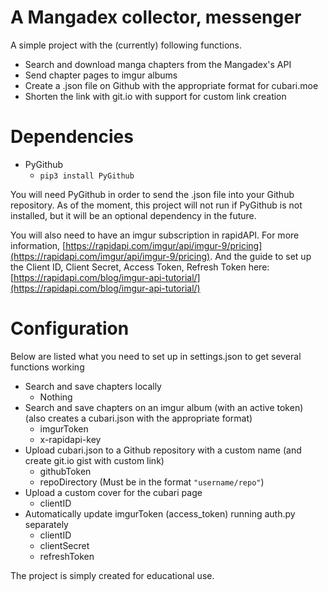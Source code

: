 # A Mangadex collector, messenger

A simple project with the (currently) following functions.

 - Search and download manga chapters from the Mangadex's API
 - Send chapter pages to imgur albums
 - Create a .json file on Github with the appropriate format for cubari.moe
 - Shorten the link with git.io with support for custom link creation

# Dependencies

 - PyGithub
   + `pip3 install PyGithub`

You will need PyGithub in order to send the .json file into your Github repository. As of the moment, this project will not run if PyGithub is not installed, but it will be an optional dependency in the future.

You will also need to have an imgur subscription in rapidAPI. For more information, [https://rapidapi.com/imgur/api/imgur-9/pricing](https://rapidapi.com/imgur/api/imgur-9/pricing). And the guide to set up the Client ID, Client Secret, Access Token, Refresh Token here: [https://rapidapi.com/blog/imgur-api-tutorial/](https://rapidapi.com/blog/imgur-api-tutorial/)

# Configuration

Below are listed what you need to set up in settings.json to get several functions working

 - Search and save chapters locally
   + Nothing
 - Search and save chapters on an imgur album (with an active token) (also creates a cubari.json with the appropriate format)
   + imgurToken
   + x-rapidapi-key
 - Upload cubari.json to a Github repository with a custom name (and create git.io gist with custom link)
   + githubToken
   + repoDirectory (Must be in the format `"username/repo"`)
 - Upload a custom cover for the cubari page
   + clientID
 - Automatically update imgurToken (access_token) running auth.py separately
   + clientID
   + clientSecret
   + refreshToken



The project is simply created for educational use.
